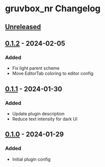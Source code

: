 <!-- Keep a Changelog guide -> https://keepachangelog.com -->

# gruvbox_nr Changelog

## [Unreleased]

## [0.1.2] - 2024-02-05

### Added

- Fix light parent scheme
- Move EditorTab coloring to editor config
  
## [0.1.1] - 2024-01-30

### Added

- Update plugin description
- Reduce text intensity for dark UI

## [0.1.0] - 2024-01-29

### Added

- Initial plugin config

[Unreleased]: https://github.com/Lohni/gruvbox_nr/compare/v0.1.2...HEAD
[0.1.2]: https://github.com/Lohni/gruvbox_nr/compare/v0.1.1...v0.1.2
[0.1.1]: https://github.com/Lohni/gruvbox_nr/compare/v0.1.0...v0.1.1
[0.1.0]: https://github.com/Lohni/gruvbox_nr/commits/v0.1.0
